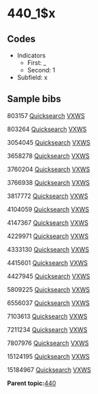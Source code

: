 # 440\_1$x

## Codes

-   Indicators
    -   First: \_
    -   Second: 1
-   Subfield: x

## Sample bibs

803157 [Quicksearch](https://search.library.yale.edu/catalog/803157) [VXWS](http://prodorbis.library.yale.edu:7014/vxws/GetHoldingsService?bibId=803157)

803264 [Quicksearch](https://search.library.yale.edu/catalog/803264) [VXWS](http://prodorbis.library.yale.edu:7014/vxws/GetHoldingsService?bibId=803264)

3054045 [Quicksearch](https://search.library.yale.edu/catalog/3054045) [VXWS](http://prodorbis.library.yale.edu:7014/vxws/GetHoldingsService?bibId=3054045)

3658278 [Quicksearch](https://search.library.yale.edu/catalog/3658278) [VXWS](http://prodorbis.library.yale.edu:7014/vxws/GetHoldingsService?bibId=3658278)

3760204 [Quicksearch](https://search.library.yale.edu/catalog/3760204) [VXWS](http://prodorbis.library.yale.edu:7014/vxws/GetHoldingsService?bibId=3760204)

3766938 [Quicksearch](https://search.library.yale.edu/catalog/3766938) [VXWS](http://prodorbis.library.yale.edu:7014/vxws/GetHoldingsService?bibId=3766938)

3817772 [Quicksearch](https://search.library.yale.edu/catalog/3817772) [VXWS](http://prodorbis.library.yale.edu:7014/vxws/GetHoldingsService?bibId=3817772)

4104059 [Quicksearch](https://search.library.yale.edu/catalog/4104059) [VXWS](http://prodorbis.library.yale.edu:7014/vxws/GetHoldingsService?bibId=4104059)

4147367 [Quicksearch](https://search.library.yale.edu/catalog/4147367) [VXWS](http://prodorbis.library.yale.edu:7014/vxws/GetHoldingsService?bibId=4147367)

4229971 [Quicksearch](https://search.library.yale.edu/catalog/4229971) [VXWS](http://prodorbis.library.yale.edu:7014/vxws/GetHoldingsService?bibId=4229971)

4333130 [Quicksearch](https://search.library.yale.edu/catalog/4333130) [VXWS](http://prodorbis.library.yale.edu:7014/vxws/GetHoldingsService?bibId=4333130)

4415601 [Quicksearch](https://search.library.yale.edu/catalog/4415601) [VXWS](http://prodorbis.library.yale.edu:7014/vxws/GetHoldingsService?bibId=4415601)

4427945 [Quicksearch](https://search.library.yale.edu/catalog/4427945) [VXWS](http://prodorbis.library.yale.edu:7014/vxws/GetHoldingsService?bibId=4427945)

5809225 [Quicksearch](https://search.library.yale.edu/catalog/5809225) [VXWS](http://prodorbis.library.yale.edu:7014/vxws/GetHoldingsService?bibId=5809225)

6556037 [Quicksearch](https://search.library.yale.edu/catalog/6556037) [VXWS](http://prodorbis.library.yale.edu:7014/vxws/GetHoldingsService?bibId=6556037)

7103613 [Quicksearch](https://search.library.yale.edu/catalog/7103613) [VXWS](http://prodorbis.library.yale.edu:7014/vxws/GetHoldingsService?bibId=7103613)

7211234 [Quicksearch](https://search.library.yale.edu/catalog/7211234) [VXWS](http://prodorbis.library.yale.edu:7014/vxws/GetHoldingsService?bibId=7211234)

7807976 [Quicksearch](https://search.library.yale.edu/catalog/7807976) [VXWS](http://prodorbis.library.yale.edu:7014/vxws/GetHoldingsService?bibId=7807976)

15124195 [Quicksearch](https://search.library.yale.edu/catalog/15124195) [VXWS](http://prodorbis.library.yale.edu:7014/vxws/GetHoldingsService?bibId=15124195)

15184967 [Quicksearch](https://search.library.yale.edu/catalog/15184967) [VXWS](http://prodorbis.library.yale.edu:7014/vxws/GetHoldingsService?bibId=15184967)

**Parent topic:**[440](../../tags/440/440.md)


